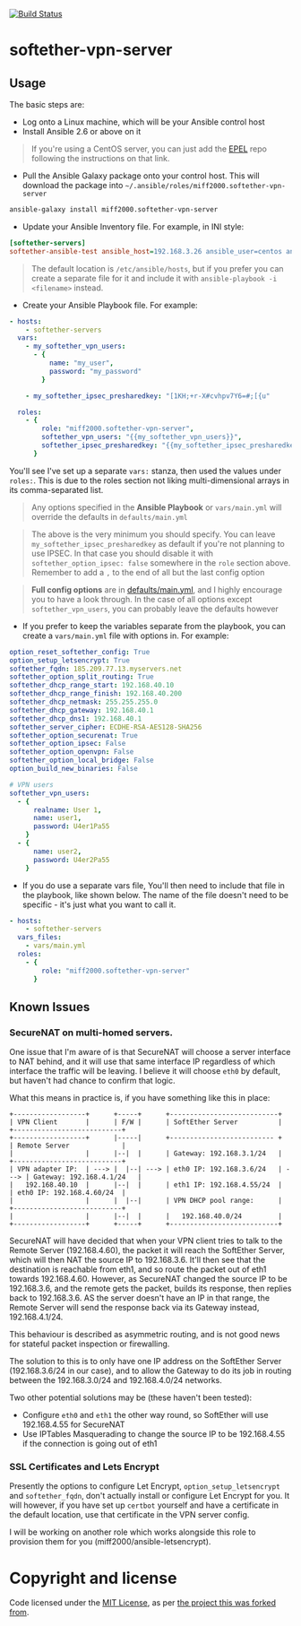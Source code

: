 [![Build Status](https://travis-ci.org/miff2000/softether-vpn-server.svg?branch=master)](https://travis-ci.org/miff2000/softether-vpn-server)

# softether-vpn-server

## Usage
The basic steps are:
* Log onto a Linux machine, which will be your Ansible control host
* Install Ansible 2.6 or above on it
> If you're using a CentOS server, you can just add the [EPEL](https://fedoraproject.org/wiki/EPEL) repo following the instructions on that link.
* Pull the Ansible Galaxy package onto your control host. This will download the package into `~/.ansible/roles/miff2000.softether-vpn-server`
```bash
ansible-galaxy install miff2000.softether-vpn-server
```
* Update your Ansible Inventory file. For example, in INI style:
```ini
[softether-servers]
softether-ansible-test ansible_host=192.168.3.26 ansible_user=centos ansible_become=true
```

> The default location is `/etc/ansible/hosts`, but if you prefer you can create a separate file for it and include it with `ansible-playbook -i <filename>` instead.

* Create your Ansible Playbook file. For example:
```YAML
- hosts:
    - softether-servers
  vars:
    - my_softether_vpn_users:
      - {
          name: "my_user",
          password: "my_password"
        }

    - my_softether_ipsec_presharedkey: "[1KH;+r-X#cvhpv7Y6=#;[{u"

  roles:
    - {
        role: "miff2000.softether-vpn-server",
        softether_vpn_users: "{{my_softether_vpn_users}}",
        softether_ipsec_presharedkey: "{{my_softether_ipsec_presharedkey}}"
      }
```
You'll see I've set up a separate `vars:` stanza, then used the values under `roles:`. This is due to the roles section not liking multi-dimensional arrays in its comma-separated list.
> Any options specified in the **Ansible Playbook** or `vars/main.yml` will override the defaults in `defaults/main.yml`

> The above is the very minimum you should specify. You can leave `my_softether_ipsec_presharedkey` as default if you're not planning to use IPSEC. In that case you should disable it with `softether_option_ipsec: false` somewhere in the `role` section above. Remember to add a `,` to the end of all but the last config option

> **Full config options** are in [defaults/main.yml](defaults/main.yml), and I highly encourage you to have a look through. In the case of all options except `softether_vpn_users`, you can probably leave the defaults however

* If you prefer to keep the variables separate from the playbook, you can create a `vars/main.yml` file with options in. For example:

```YAML
option_reset_softether_config: True
option_setup_letsencrypt: True
softether_fqdn: 185.209.77.13.myservers.net
softether_option_split_routing: True
softether_dhcp_range_start: 192.168.40.10
softether_dhcp_range_finish: 192.168.40.200
softether_dhcp_netmask: 255.255.255.0
softether_dhcp_gateway: 192.168.40.1
softether_dhcp_dns1: 192.168.40.1
softether_server_cipher: ECDHE-RSA-AES128-SHA256
softether_option_securenat: True
softether_option_ipsec: False
softether_option_openvpn: False
softether_option_local_bridge: False
option_build_new_binaries: False

# VPN users
softether_vpn_users:
  - {
      realname: User 1,
      name: user1,
      password: U4er1Pa55
    }
  - {
      name: user2,
      password: U4er2Pa55
    }
```

* If you do use a separate vars file, You'll then need to include that file in the playbook, like shown below. The name of the file doesn't need to be specific - it's just what you want to call it.
```YAML
- hosts:
    - softether-servers
  vars_files:
    - vars/main.yml
  roles:
    - {
        role: "miff2000.softether-vpn-server"
      }
```

## Known Issues
### SecureNAT on multi-homed servers.
One issue that I'm aware of is that SecureNAT will choose a server interface to NAT behind, and it will use that same interface IP regardless of which interface the traffic will be leaving. I believe it will choose `eth0` by default, but haven't had chance to confirm that logic.

What this means in practice is, if you have something like this in place:
```
+------------------+      +-----+      +---------------------------+
| VPN Client       |      | F/W |      | SoftEther Server          |      +---------------------------+
+------------------+      |-----|      +-------------------------- +      | Remote Server             |
|                  |      |--|  |      | Gateway: 192.168.3.1/24   |      +---------------------------+
| VPN adapter IP:  | ---> |  |--| ---> | eth0 IP: 192.168.3.6/24   | ---> | Gateway: 192.168.4.1/24   |
|   192.168.40.10  |      |--|  |      | eth1 IP: 192.168.4.55/24  |      | eth0 IP: 192.168.4.60/24  |
|                  |      |  |--|      | VPN DHCP pool range:      |      +---------------------------+
|                  |      |--|  |      |   192.168.40.0/24         |
+------------------+      +-----+      +---------------------------+
```
SecureNAT will have decided that when your VPN client tries to talk to the Remote Server (192.168.4.60), the packet it will reach the SoftEther Server, which will then NAT the source IP to 192.168.3.6. It'll then see that the destination is reachable from eth1, and so route the packet out of eth1 towards 192.168.4.60. However, as SecureNAT changed the source IP to be 192.168.3.6, and the remote gets the packet, builds its response, then replies back to 192.168.3.6. AS the server doesn't have an IP in that range, the Remote Server will send the response back via its Gateway instead, 192.168.4.1/24.

This behaviour is described as asymmetric routing, and is not good news for stateful packet inspection or firewalling.

The solution to this is to only have one IP address on the SoftEther Server (192.168.3.6/24 in our case), and to allow the Gateway to do its job in routing between the 192.168.3.0/24 and 192.168.4.0/24 networks.

Two other potential solutions may be (these haven't been tested):
* Configure `eth0` and `eth1` the other way round, so SoftEther will use 192.168.4.55 for SecureNAT
* Use IPTables Masquerading to change the source IP to be 192.168.4.55 if the connection is going out of eth1

### SSL Certificates and Lets Encrypt
Presently the options to configure Let Encrypt, `option_setup_letsencrypt` and `softether_fqdn`, don't actually install or configure Let Encrypt for you. It will however, if you have set up `certbot` yourself and have a certificate in the default location, use that certificate in the VPN server config.

I will be working on another role which works alongside this role to provision them for you (miff2000/ansible-letsencrypt).

# Copyright and license

Code licensed under the [MIT License](http://opensource.org/licenses/MIT), as per [the project this was forked from](https://github.com/softasap/sa-vpn-softether).
